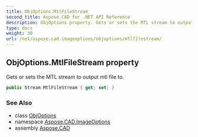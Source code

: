 ```yaml
---
title: ObjOptions.MtlFileStream
second_title: Aspose.CAD for .NET API Reference
description: ObjOptions property. Gets or sets the MTL stream to output mtl file to
type: docs
weight: 30
url: /net/aspose.cad.imageoptions/objoptions/mtlfilestream/
---
```

## ObjOptions.MtlFileStream property

Gets or sets the MTL stream to output mtl file to.

```csharp
public Stream MtlFileStream { get; set; }
```

### See Also

* class [ObjOptions](../)
* namespace [Aspose.CAD.ImageOptions](../../objoptions/)
* assembly [Aspose.CAD](../../../)


